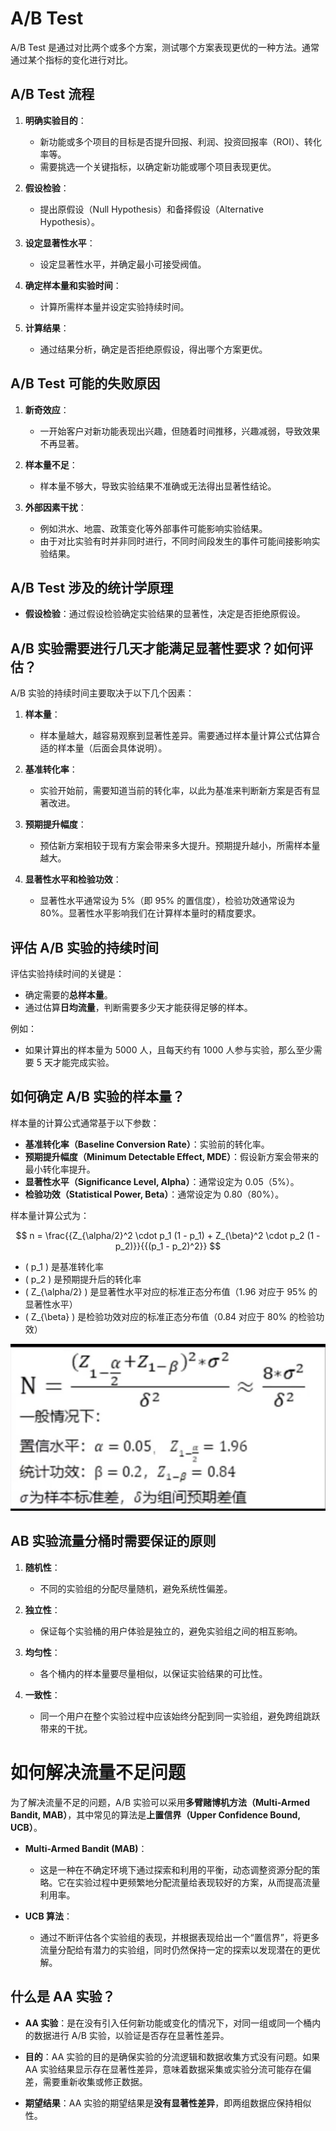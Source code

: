 # A/B Test

A/B Test 是通过对比两个或多个方案，测试哪个方案表现更优的一种方法。通常通过某个指标的变化进行对比。

## A/B Test 流程

1. **明确实验目的**：
   - 新功能或多个项目的目标是否提升回报、利润、投资回报率（ROI）、转化率等。
   - 需要挑选一个关键指标，以确定新功能或哪个项目表现更优。

2. **假设检验**：
   - 提出原假设（Null Hypothesis）和备择假设（Alternative Hypothesis）。
   
3. **设定显著性水平**：
   - 设定显著性水平，并确定最小可接受阀值。

4. **确定样本量和实验时间**：
   - 计算所需样本量并设定实验持续时间。

5. **计算结果**：
   - 通过结果分析，确定是否拒绝原假设，得出哪个方案更优。

## A/B Test 可能的失败原因

1. **新奇效应**：
   - 一开始客户对新功能表现出兴趣，但随着时间推移，兴趣减弱，导致效果不再显著。

2. **样本量不足**：
   - 样本量不够大，导致实验结果不准确或无法得出显著性结论。

3. **外部因素干扰**：
   - 例如洪水、地震、政策变化等外部事件可能影响实验结果。
   - 由于对比实验有时并非同时进行，不同时间段发生的事件可能间接影响实验结果。

## A/B Test 涉及的统计学原理

- **假设检验**：通过假设检验确定实验结果的显著性，决定是否拒绝原假设。

## A/B 实验需要进行几天才能满足显著性要求？如何评估？

A/B 实验的持续时间主要取决于以下几个因素：
1. **样本量**：
   - 样本量越大，越容易观察到显著性差异。需要通过样本量计算公式估算合适的样本量（后面会具体说明）。

2. **基准转化率**：
   - 实验开始前，需要知道当前的转化率，以此为基准来判断新方案是否有显著改进。

3. **预期提升幅度**：
   - 预估新方案相较于现有方案会带来多大提升。预期提升越小，所需样本量越大。

4. **显著性水平和检验功效**：
   - 显著性水平通常设为 5%（即 95% 的置信度），检验功效通常设为 80%。显著性水平影响我们在计算样本量时的精度要求。

## 评估 A/B 实验的持续时间

评估实验持续时间的关键是：
- 确定需要的**总样本量**。
- 通过估算**日均流量**，判断需要多少天才能获得足够的样本。
  
例如：
- 如果计算出的样本量为 5000 人，且每天约有 1000 人参与实验，那么至少需要 5 天才能完成实验。

## 如何确定 A/B 实验的样本量？

样本量的计算公式通常基于以下参数：
- **基准转化率（Baseline Conversion Rate）**：实验前的转化率。
- **预期提升幅度（Minimum Detectable Effect, MDE）**：假设新方案会带来的最小转化率提升。
- **显著性水平（Significance Level, Alpha）**：通常设定为 0.05（5%）。
- **检验功效（Statistical Power, Beta）**：通常设定为 0.80（80%）。

样本量计算公式为：

$$
n = \frac{{Z_{\alpha/2}^2 \cdot p_1 (1 - p_1) + Z_{\beta}^2 \cdot p_2 (1 - p_2)}}{{(p_1 - p_2)^2}}
$$

- \( p_1 \) 是基准转化率
- \( p_2 \) 是预期提升后的转化率
- \( Z_{\alpha/2} \) 是显著性水平对应的标准正态分布值（1.96 对应于 95% 的显著性水平）
- \( Z_{\beta} \) 是检验功效对应的标准正态分布值（0.84 对应于 80% 的检验功效）

![alt text](<img/Pasted Graphic.jpg>)

## AB 实验流量分桶时需要保证的原则

1. **随机性**：
   - 不同的实验组的分配尽量随机，避免系统性偏差。

2. **独立性**：
   - 保证每个实验桶的用户体验是独立的，避免实验组之间的相互影响。

3. **均匀性**：
   - 各个桶内的样本量要尽量相似，以保证实验结果的可比性。

4. **一致性**：
   - 同一个用户在整个实验过程中应该始终分配到同一实验组，避免跨组跳跃带来的干扰。

# 如何解决流量不足问题

为了解决流量不足的问题，A/B 实验可以采用**多臂赌博机方法（Multi-Armed Bandit, MAB）**，其中常见的算法是**上置信界（Upper Confidence Bound, UCB）**。

- **Multi-Armed Bandit (MAB)**：
   - 这是一种在不确定环境下通过探索和利用的平衡，动态调整资源分配的策略。它在实验过程中更频繁地分配流量给表现较好的方案，从而提高流量利用率。

- **UCB 算法**：
   - 通过不断评估各个实验组的表现，并根据表现给出一个“置信界”，将更多流量分配给有潜力的实验组，同时仍然保持一定的探索以发现潜在的更优解。

## 什么是 AA 实验？

- **AA 实验**：是在没有引入任何新功能或变化的情况下，对同一组或同一个桶内的数据进行 A/B 实验，以验证是否存在显著性差异。
  
- **目的**：AA 实验的目的是确保实验的分流逻辑和数据收集方式没有问题。如果 AA 实验结果显示存在显著性差异，意味着数据采集或实验分流可能存在偏差，需要重新收集或修正数据。

- **期望结果**：AA 实验的期望结果是**没有显著性差异**，即两组数据应保持相似性。


